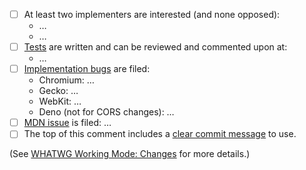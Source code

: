 <!--
Thank you for contributing to the Fetch Standard! Please describe the change you are making and complete the checklist below if your change is not editorial.
When editing this comment after the PR is created, check that PR-Preview doesn't overwrite your changes.
If you think your PR is ready to land, please double-check that the build is passing and the checklist is complete before pinging.
-->

- [ ] At least two implementers are interested (and none opposed):
   * …
   * …
- [ ] [Tests](https://github.com/web-platform-tests/wpt) are written and can be reviewed and commented upon at:
   * … <!-- If these tests are tentative, link a PR to make them non-tentative. -->
- [ ] [Implementation bugs](https://github.com/whatwg/meta/blob/main/MAINTAINERS.md#handling-pull-requests) are filed:
   * Chromium: …
   * Gecko: …
   * WebKit: …
   * Deno (not for CORS changes): …
- [ ] [MDN issue](https://github.com/whatwg/meta/blob/main/MAINTAINERS.md#handling-pull-requests) is filed: …
- [ ] The top of this comment includes a [clear commit message](https://github.com/whatwg/meta/blob/main/COMMITTING.md) to use. <!-- If you created this PR from a single commit, Github copied its message. Otherwise, you need to add a commit message yourself. -->

(See [WHATWG Working Mode: Changes](https://whatwg.org/working-mode#changes) for more details.)
